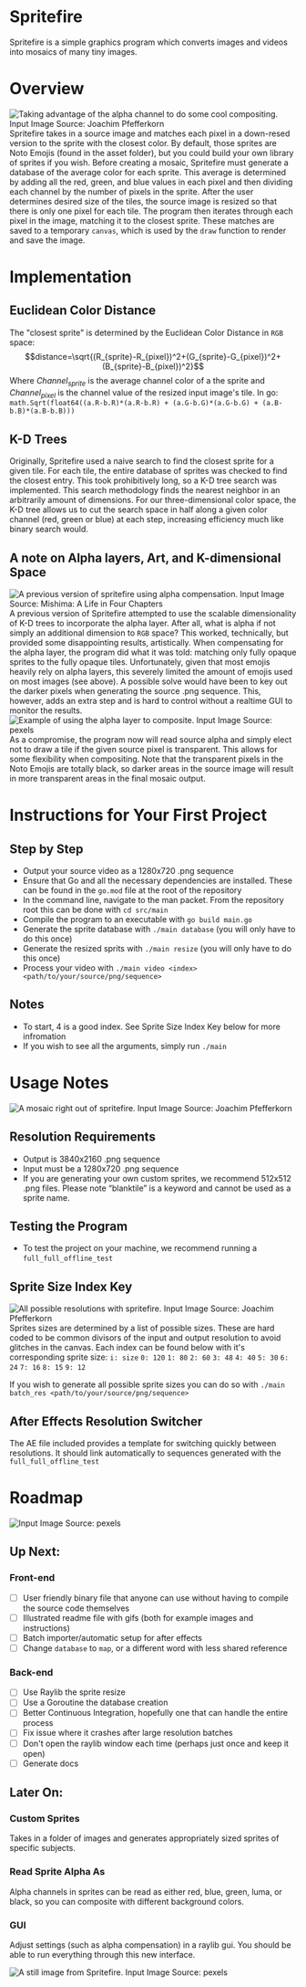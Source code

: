 # Spritefire
Spritefire is a simple graphics program which converts images and videos into mosaics of many tiny images.

# Overview
![Taking advantage of the alpha channel to do some cool compositing. Input Image Source: Joachim Pfefferkorn](readme_assets/eye.png)
Spritefire takes in a source image and matches each pixel in a down-resed version to the sprite with the closest color. By default, those sprites are Noto Emojis (found in the asset folder), but you could build your own library of sprites if you wish.
Before creating a mosaic, Spritefire must generate a database of the average color for each sprite. This average is determined by adding all the red, green, and blue values in each pixel and then dividing each channel by the number of pixels in the sprite.
After the user determines desired size of the tiles, the source image is resized so that there is only one pixel for each tile. The program then iterates through each pixel in the image, matching it to the closest sprite. These matches are saved to a temporary `canvas`, which is used by the `draw` function to render and save the image.

# Implementation
## Euclidean Color Distance
The "closest sprite" is determined by the Euclidean Color Distance in `RGB` space: $$distance=\sqrt{(R_{sprite}-R_{pixel})^2+(G_{sprite}-G_{pixel})^2+(B_{sprite}-B_{pixel})^2}$$
Where $Channel_{sprite}$ is the average channel color of a the sprite and $Channel_{pixel}$ is the channel value of the resized input image's tile.
In go:
`math.Sqrt(float64((a.R-b.R)*(a.R-b.R) + (a.G-b.G)*(a.G-b.G) + (a.B-b.B)*(a.B-b.B)))` 

## K-D Trees
Originally, Spritefire used a naive search to find the closest sprite for a given tile. For each tile, the entire database of sprites was checked to find the closest entry. This took prohibitively long, so a K-D tree search was implemented. This search methodology finds the nearest neighbor in an arbitrarily amount of dimensions. For our three-dimensional color space, the K-D tree allows us to cut the search space in half along a given color channel (red, green or blue) at each step, increasing efficiency much like binary search would.

## A note on Alpha layers, Art, and K-dimensional Space
![A previous version of spritefire using alpha compensation. Input Image Source: Mishima: A Life in Four Chapters](readme_assets/alpha_compensation.png)
A previous version of Spritefire attempted to use the scalable dimensionality of K-D trees to incorporate the alpha layer. After all, what is alpha if not simply an additional dimension to `RGB` space? This worked, technically, but provided some disappointing results, artistically. When compensating for the alpha layer, the program did what it was told: matching only fully opaque sprites to the fully opaque tiles. Unfortunately, given that most emojis heavily rely on alpha layers, this severely limited the amount of emojis used on most images (see above).
A possible solve would have been to key out the darker pixels when generating the source .png sequence. This, however, adds an extra step and is hard to control without a realtime GUI to monitor the results.
![Example of using the alpha layer to composite. Input Image Source: pexels](readme_assets/fire_breathing_alpha.png)
As a compromise, the program now will read source alpha and simply elect not to draw a tile if the given source pixel is transparent. This allows for some flexibility when compositing. Note that the transparent pixels in the Noto Emojis are totally black, so darker areas in the source image will result in more transparent areas in the final mosaic output.

# Instructions for Your First Project
## Step by Step
- Output your source video as a 1280x720 .png sequence
- Ensure that Go and all the necessary dependencies are installed. These can be found in the `go.mod` file at the root of the repository
- In the command line, navigate to the man packet. From the repository root this can be done with `cd src/main`
- Compile the program to an executable with `go build main.go`
- Generate the sprite database with `./main database` (you will only have to do this once)
- Generate the resized sprits with `./main resize` (you will only have to do this once)
- Process your video with `./main video <index> <path/to/your/source/png/sequence>`

## Notes
- To start, 4 is a good index. See Sprite Size Index Key below for more infromation
- If you wish to see all the arguments, simply run `./main`

# Usage Notes
![A mosaic right out of spritefire. Input Image Source: Joachim Pfefferkorn](readme_assets/dive.png) 
## Resolution Requirements
- Output is 3840x2160 .png sequence
- Input must be a 1280x720 .png sequence
- If you are generating your own custom sprites, we recommend 512x512 .png files. Please note “blanktile” is a keyword and cannot be used as a sprite name.

## Testing the Program
- To test the project on your machine, we recommend running a `full_full_offline_test`

## Sprite Size Index Key
![All possible resolutions with spritefire. Input Image Source: Joachim Pfefferkorn](readme_assets/resolutions.jpg)
Sprites sizes are determined by a list of possible sizes. These are hard coded to be common divisors of the input and output resolution to avoid glitches in the canvas.
Each index can be found below with it's corresponding sprite size:
`i: size`
`0: 120`
`1: 80`
`2: 60`
`3: 48`
`4: 40`
`5: 30`
`6: 24`
`7: 16`
`8: 15`
`9: 12`

If you wish to generate all possible sprite sizes you can do so with `./main batch_res <path/to/your/source/png/sequence>`

## After Effects Resolution Switcher
The AE file included provides a template for switching quickly between resolutions. It should link automatically to sequences generated with the `full_full_offline_test`

# Roadmap
![Input Image Source: pexels](readme_assets/15_roadmap.png)
## Up Next:
### Front-end
- [ ] User friendly binary file that anyone can use without having to compile the source code themselves
- [ ] Illustrated readme file with gifs (both for example images and instructions)
- [ ] Batch importer/automatic setup for after effects
- [ ] Change `database` to `map`, or a different word with less shared reference

### Back-end
- [ ] Use Raylib the sprite resize
- [ ] Use a Goroutine the database creation
- [ ] Better Continuous Integration, hopefully one that can handle the entire process
- [ ] Fix issue where it crashes after large resolution batches
- [ ] Don't open the raylib window each time (perhaps just once and keep it open)
- [ ] Generate docs

## Later On:
### Custom Sprites
Takes in a folder of images and generates appropriately sized sprites of specific subjects.
### Read Sprite Alpha As
Alpha channels in sprites can be read as either red, blue, green, luma, or black, so you can composite with different background colors.
### GUI
Adjust settings (such as alpha compensation) in a raylib gui. You should be able to run everything through this new interface.

![A still image from Spritefire. Input Image Source: pexels](readme_assets/inverted_alpha.png)
